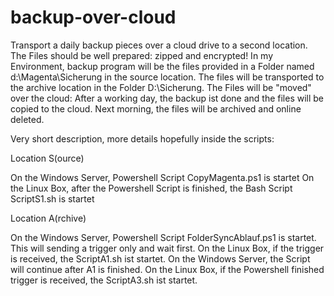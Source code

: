# backup-over-cloud
Transport a daily backup pieces over a cloud drive to a second location. The Files should be well prepared: zipped and encrypted! In my Environment, backup program will be the files provided in a Folder named d:\Magenta\Sicherung in the source location. The files will be transported to the archive location in the Folder D:\Sicherung. The Files will be "moved" over the cloud: After a working day, the backup ist done and the files will be copied to the cloud. Next morning, the files will be archived and online deleted. 

Very short description, more details hopefully inside the scripts:

Location S(ource)

On the Windows Server, Powershell Script CopyMagenta.ps1 is startet
On the Linux Box, after the Powershell Script is finished, the Bash Script ScriptS1.sh is startet 

Location A(rchive)

On the Windows Server, Powershell Script FolderSyncAblauf.ps1 is startet. This will sending a trigger only and wait first.
On the Linux Box, if the trigger is received, the ScriptA1.sh ist startet. 
On the Windows Server, the Script will continue after A1 is finished.
On the Linux Box, if the Powershell finished trigger is received, the ScriptA3.sh ist startet.

